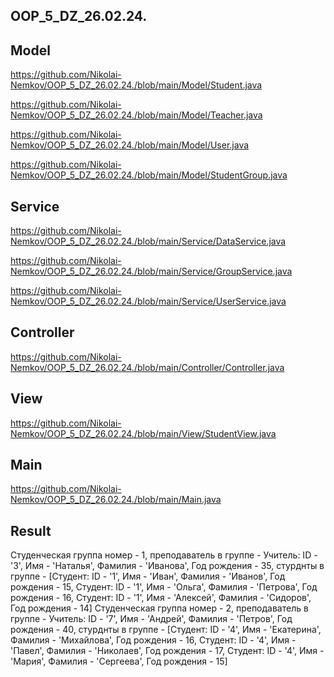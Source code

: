 ## OOP_5_DZ_26.02.24.

## Model

https://github.com/Nikolai-Nemkov/OOP_5_DZ_26.02.24./blob/main/Model/Student.java

https://github.com/Nikolai-Nemkov/OOP_5_DZ_26.02.24./blob/main/Model/Teacher.java

https://github.com/Nikolai-Nemkov/OOP_5_DZ_26.02.24./blob/main/Model/User.java

https://github.com/Nikolai-Nemkov/OOP_5_DZ_26.02.24./blob/main/Model/StudentGroup.java

## Service

https://github.com/Nikolai-Nemkov/OOP_5_DZ_26.02.24./blob/main/Service/DataService.java

https://github.com/Nikolai-Nemkov/OOP_5_DZ_26.02.24./blob/main/Service/GroupService.java

https://github.com/Nikolai-Nemkov/OOP_5_DZ_26.02.24./blob/main/Service/UserService.java


## Controller

https://github.com/Nikolai-Nemkov/OOP_5_DZ_26.02.24./blob/main/Controller/Controller.java

## View

https://github.com/Nikolai-Nemkov/OOP_5_DZ_26.02.24./blob/main/View/StudentView.java

## Main

https://github.com/Nikolai-Nemkov/OOP_5_DZ_26.02.24./blob/main/Main.java

## Result

Студенческая группа номер - 1, преподаватель в группе - Учитель: ID - '3', Имя - 'Наталья', Фамилия - 'Иванова', Год рождения - 35, стурднты в группе - [Студент: ID - '1', Имя - 'Иван', Фамилия - 'Иванов', Год рождения - 15, Студент: ID - '1', Имя - 'Ольга', Фамилия - 'Петрова', Год рождения - 16, Студент: ID - '1', Имя - 'Алексей', Фамилия - 'Сидоров', Год рождения - 14]
Студенческая группа номер - 2, преподаватель в группе - Учитель: ID - '7', Имя - 'Андрей', Фамилия - 'Петров', Год рождения - 40, стурднты в группе - [Студент: ID - '4', Имя - 'Екатерина', Фамилия - 'Михайлова', Год рождения - 16, Студент: ID - '4', Имя - 'Павел', Фамилия - 'Николаев', Год рождения - 17, Студент: ID - '4', Имя - 'Мария', Фамилия - 'Сергеева', Год рождения - 15]







